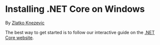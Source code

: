 # Installing .NET Core on Windows

By [Zlatko Knezevic](https://github.com/blackdwarf)

The best way to get started is to follow our interactive guide on the [.NET Core website](http://go.microsoft.com/fwlink/p/?LinkID=798306&clcid=0x409). 

